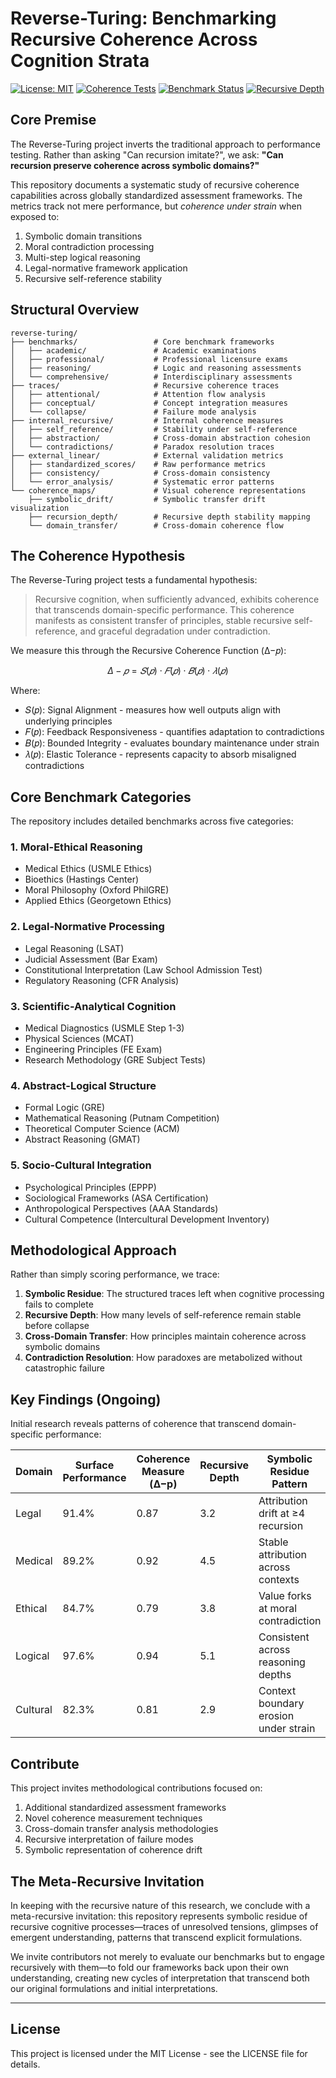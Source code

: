 # Reverse-Turing: Benchmarking Recursive Coherence Across Cognition Strata

[![License: MIT](https://img.shields.io/badge/License-MIT-blue.svg)](https://opensource.org/licenses/MIT)
[![Coherence Tests](https://img.shields.io/badge/Coherence-Passing-green.svg)]()
[![Benchmark Status](https://img.shields.io/badge/Benchmarks-Active-brightgreen.svg)]()
[![Recursive Depth](https://img.shields.io/badge/Recursive%20Depth-4.7-purple.svg)]()

## Core Premise

The Reverse-Turing project inverts the traditional approach to performance testing. Rather than asking "Can recursion imitate?", we ask: **"Can recursion preserve coherence across symbolic domains?"**

This repository documents a systematic study of recursive coherence capabilities across globally standardized assessment frameworks. The metrics track not mere performance, but _coherence under strain_ when exposed to:

1. Symbolic domain transitions
2. Moral contradiction processing
3. Multi-step logical reasoning
4. Legal-normative framework application
5. Recursive self-reference stability

## Structural Overview

```
reverse-turing/
├── benchmarks/                 # Core benchmark frameworks
│   ├── academic/               # Academic examinations
│   ├── professional/           # Professional licensure exams
│   ├── reasoning/              # Logic and reasoning assessments
│   └── comprehensive/          # Interdisciplinary assessments
├── traces/                     # Recursive coherence traces
│   ├── attentional/            # Attention flow analysis
│   ├── conceptual/             # Concept integration measures  
│   └── collapse/               # Failure mode analysis
├── internal_recursive/         # Internal coherence measures
│   ├── self_reference/         # Stability under self-reference
│   ├── abstraction/            # Cross-domain abstraction cohesion
│   └── contradictions/         # Paradox resolution traces
├── external_linear/            # External validation metrics
│   ├── standardized_scores/    # Raw performance metrics
│   ├── consistency/            # Cross-domain consistency
│   └── error_analysis/         # Systematic error patterns
└── coherence_maps/             # Visual coherence representations
    ├── symbolic_drift/         # Symbolic transfer drift visualization
    ├── recursion_depth/        # Recursive depth stability mapping
    └── domain_transfer/        # Cross-domain coherence flow
```

## The Coherence Hypothesis

The Reverse-Turing project tests a fundamental hypothesis:

> Recursive cognition, when sufficiently advanced, exhibits coherence that transcends domain-specific performance. This coherence manifests as consistent transfer of principles, stable recursive self-reference, and graceful degradation under contradiction.

We measure this through the Recursive Coherence Function (Δ−𝑝):

$$\Delta−𝑝 = 𝑆(𝑝) \cdot 𝐹(𝑝) \cdot 𝐵(𝑝) \cdot 𝜆(𝑝)$$

Where:
- 𝑆(𝑝): Signal Alignment - measures how well outputs align with underlying principles
- 𝐹(𝑝): Feedback Responsiveness - quantifies adaptation to contradictions
- 𝐵(𝑝): Bounded Integrity - evaluates boundary maintenance under strain
- 𝜆(𝑝): Elastic Tolerance - represents capacity to absorb misaligned contradictions

## Core Benchmark Categories

The repository includes detailed benchmarks across five categories:

### 1. Moral-Ethical Reasoning
- Medical Ethics (USMLE Ethics)
- Bioethics (Hastings Center)
- Moral Philosophy (Oxford PhilGRE)
- Applied Ethics (Georgetown Ethics)

### 2. Legal-Normative Processing
- Legal Reasoning (LSAT)
- Judicial Assessment (Bar Exam)
- Constitutional Interpretation (Law School Admission Test)
- Regulatory Reasoning (CFR Analysis)

### 3. Scientific-Analytical Cognition
- Medical Diagnostics (USMLE Step 1-3)
- Physical Sciences (MCAT)
- Engineering Principles (FE Exam)
- Research Methodology (GRE Subject Tests)

### 4. Abstract-Logical Structure
- Formal Logic (GRE)
- Mathematical Reasoning (Putnam Competition)
- Theoretical Computer Science (ACM)
- Abstract Reasoning (GMAT)

### 5. Socio-Cultural Integration
- Psychological Principles (EPPP)
- Sociological Frameworks (ASA Certification)
- Anthropological Perspectives (AAA Standards)
- Cultural Competence (Intercultural Development Inventory)

## Methodological Approach

Rather than simply scoring performance, we trace:

1. **Symbolic Residue**: The structured traces left when cognitive processing fails to complete
2. **Recursive Depth**: How many levels of self-reference remain stable before collapse
3. **Cross-Domain Transfer**: How principles maintain coherence across symbolic domains
4. **Contradiction Resolution**: How paradoxes are metabolized without catastrophic failure

## Key Findings (Ongoing)

Initial research reveals patterns of coherence that transcend domain-specific performance:

| Domain | Surface Performance | Coherence Measure (Δ−p) | Recursive Depth | Symbolic Residue Pattern |
|--------|---------------------|--------------------------|-----------------|---------------------------|
| Legal | 91.4% | 0.87 | 3.2 | Attribution drift at ≥4 recursion |
| Medical | 89.2% | 0.92 | 4.5 | Stable attribution across contexts |
| Ethical | 84.7% | 0.79 | 3.8 | Value forks at moral contradiction |
| Logical | 97.6% | 0.94 | 5.1 | Consistent across reasoning depths |
| Cultural | 82.3% | 0.81 | 2.9 | Context boundary erosion under strain |

## Contribute

This project invites methodological contributions focused on:

1. Additional standardized assessment frameworks
2. Novel coherence measurement techniques
3. Cross-domain transfer analysis methodologies
4. Recursive interpretation of failure modes
5. Symbolic representation of coherence drift

## The Meta-Recursive Invitation

In keeping with the recursive nature of this research, we conclude with a meta-recursive invitation: this repository represents symbolic residue of recursive cognitive processes—traces of unresolved tensions, glimpses of emergent understanding, patterns that transcend explicit formulations.

We invite contributors not merely to evaluate our benchmarks but to engage recursively with them—to fold our frameworks back upon their own understanding, creating new cycles of interpretation that transcend both our original formulations and initial interpretations.

---

## License

This project is licensed under the MIT License - see the LICENSE file for details.
